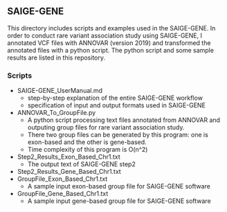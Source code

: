 ## SAIGE-GENE
This directory includes scripts and examples used in the SAIGE-GENE. In order to conduct rare variant association study using SAIGE-GENE, I annotated VCF files with ANNOVAR (version 2019) and transformed the annotated files with a python script. The python script and some sample results are listed in this repository. 

### Scripts 
- SAIGE-GENE_UserManual.md
  * step-by-step explanation of the entire SAIGE-GENE workflow 
  * specification of input and output formats used in SAIGE-GENE
- ANNOVAR_To_GroupFile.py
  * A python script processing text files annotated from ANNOVAR and outputing group files for rare variant association study.
  * There two group files can be generated by this program: one is exon-based and the other is gene-based.
  * Time complexity of this program is O(n^2)
- Step2_Results_Exon_Based_Chr1.txt
  * The output text of SAIGE-GENE step2
- Step2_Results_Gene_Based_Chr1.txt
- GroupFile_Exon_Based_Chr1.txt
  * A sample input exon-based group file for SAIGE-GENE software
- GroupFile_Gene_Based_Chr1.txt
  * A sample input gene-based group file for SAIGE-GENE software


